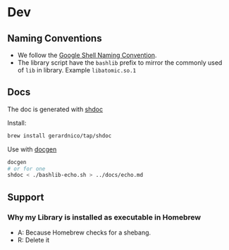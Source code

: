# Dev


## Naming Conventions

* We follow the [Google Shell Naming Convention](https://google.github.io/styleguide/shellguide.html).
* The library script have the `bashlib` prefix to mirror the commonly used of `lib` in library. Example `libatomic.so.1`

## Docs

The doc is generated with [shdoc](https://github.com/reconquest/shdoc)

Install:
```bash
brew install gerardnico/tap/shdoc
```
Use with [docgen](../bin/docgen)
```bash
docgen
# or for one
shdoc < ./bashlib-echo.sh > ../docs/echo.md
```

## Support

### Why my Library is installed as executable in Homebrew

* A: Because Homebrew checks for a shebang.
* R: Delete it
